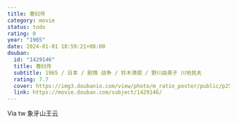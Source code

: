 ```yaml
---
title: 春妇传
category: movie
status: todo
rating: 0
year: "1965"
date: 2024-01-01 18:59:21+08:00
douban:
  id: "1429146"
  title: 春妇传
  subtitle: 1965 / 日本 / 剧情 战争 / 铃木清顺 / 野川由美子 川地民夫
  rating: 7.7
  cover: https://img3.doubanio.com/view/photo/m_ratio_poster/public/p2533926817.jpg
  link: https://movie.douban.com/subject/1429146/
---
```


Via tw 象牙山王云
